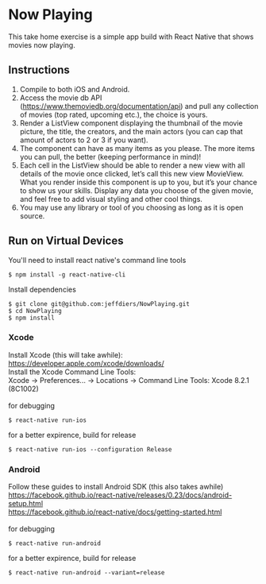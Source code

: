 # Now Playing

This take home exercise is a simple app build with React Native that shows movies now playing.

## Instructions

1. Compile to both iOS and Android. 
2. Access the movie db API (https://www.themoviedb.org/documentation/api) and pull any collection of movies (top rated, upcoming etc.), the choice is yours. 
3. Render a ListView component displaying the thumbnail of the movie picture, the title, the creators, and the main actors (you can cap that amount of actors to 2 or 3 if you want). 
4. The component can have as many items as you please. The more items you can pull, the better (keeping performance in mind)! 
5. Each cell in the ListView should be able to render a new view with all details of the movie once clicked, let’s call this new view MovieView. What you render inside this component is up to you, but it’s your chance to show us your skills. Display any data you choose of the given movie, and feel free to add visual styling and other cool things. 
6. You may use any library or tool of you choosing as long as it is open source.

## Run on Virtual Devices
You'll need to install react native's command line tools
```
$ npm install -g react-native-cli
```
Install dependencies
```
$ git clone git@github.com:jeffdiers/NowPlaying.git
$ cd NowPlaying
$ npm install
```
### Xcode
Install Xcode (this will take awhile):
<br/>
https://developer.apple.com/xcode/downloads/
<br/>
Install the Xcode Command Line Tools:
<br/>
Xcode -> Preferences... -> Locations -> Command Line Tools: Xcode 8.2.1 (8C1002)
<br/>
<br/>
for debugging
```
$ react-native run-ios 
```
for a better expirence, build for release
```
$ react-native run-ios --configuration Release
```
### Android
Follow these guides to install Android SDK (this also takes awhile)
<br/>
https://facebook.github.io/react-native/releases/0.23/docs/android-setup.html <br />
https://facebook.github.io/react-native/docs/getting-started.html
<br/>
<br/>
for debugging
```
$ react-native run-android
```
for a better expirence, build for release
```
$ react-native run-android --variant=release
```

